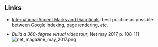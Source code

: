 ## Links

* [International Accent Marks and Diacriticals](http://www.starr.net/is/type/htmlcodes.html): best practice as possible between Google indexing, page rendering, _etc_.

* _Build a 360-degree virtual video tour_, Net may 2017, p. 108-111
![net_magazine_may_2017.png](https://bitbucket.org/repo/z88jp6x/images/3733532389-net_magazine_may_2017.png)